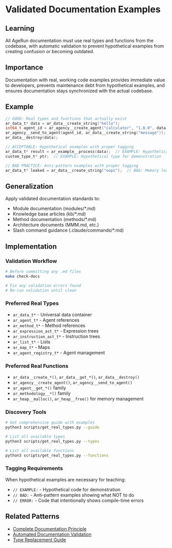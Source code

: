 # Validated Documentation Examples

## Learning
All AgeRun documentation must use real types and functions from the codebase, with automatic validation to prevent hypothetical examples from creating confusion or becoming outdated.

## Importance
Documentation with real, working code examples provides immediate value to developers, prevents maintenance debt from hypothetical examples, and ensures documentation stays synchronized with the actual codebase.

## Example
```c
// GOOD: Real types and functions that actually exist
ar_data_t* data = ar_data__create_string("hello");
int64_t agent_id = ar_agency__create_agent("calculator", "1.0.0", data);
ar_agency__send_to_agent(agent_id, ar_data__create_string("message"));
ar_data__destroy(data);

// ACCEPTABLE: Hypothetical examples with proper tagging
ar_data_t* result = ar_example__process(data);  // EXAMPLE: Hypothetical function for teaching
custom_type_t* ptr;  // EXAMPLE: Hypothetical type for demonstration

// BAD PRACTICE: Anti-pattern examples with proper tagging
ar_data_t* leaked = ar_data__create_string("oops");  // BAD: Memory leak - not destroyed
```

## Generalization
Apply validated documentation standards to:
- Module documentation (modules/*.md)
- Knowledge base articles (kb/*.md) 
- Method documentation (methods/*.md)
- Architecture documents (MMM.md, etc.)
- Slash command guidance (.claude/commands/*.md)

## Implementation

### Validation Workflow
```bash
# Before committing any .md files
make check-docs

# Fix any validation errors found
# Re-run validation until clean
```

### Preferred Real Types
- `ar_data_t*` - Universal data container
- `ar_agent_t*` - Agent references  
- `ar_method_t*` - Method references
- `ar_expression_ast_t*` - Expression trees
- `ar_instruction_ast_t*` - Instruction trees
- `ar_list_t*` - Lists
- `ar_map_t*` - Maps
- `ar_agent_registry_t*` - Agent management

### Preferred Real Functions
- `ar_data__create_*()`, `ar_data__get_*()`, `ar_data__destroy()`
- `ar_agency__create_agent()`, `ar_agency__send_to_agent()`
- `ar_agent__get_*()` family
- `ar_methodology__*()` family
- `ar_heap__malloc()`, `ar_heap__free()` for memory management

### Discovery Tools
```bash
# Get comprehensive guide with examples
python3 scripts/get_real_types.py --guide

# List all available types
python3 scripts/get_real_types.py --types

# List all available functions  
python3 scripts/get_real_types.py --functions
```

### Tagging Requirements
When hypothetical examples are necessary for teaching:
- `// EXAMPLE:` - Hypothetical code for demonstration
- `// BAD:` - Anti-pattern examples showing what NOT to do
- `// ERROR:` - Code that intentionally shows compile-time errors

## Related Patterns
- [Complete Documentation Principle](complete-documentation-principle.md)
- [Automated Documentation Validation](../scripts/check_docs.py)
- [Type Replacement Guide](../scripts/batch_fix_docs.py)
